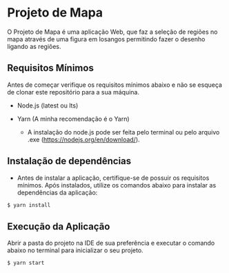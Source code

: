 # Projeto de Mapa

O Projeto de Mapa é uma aplicação Web, que faz a seleção de regiões no mapa através de uma figura em losangos permitindo fazer o desenho ligando as regiões.


## Requisitos Mínimos

Antes de começar verifique os requisitos mínimos abaixo e não se esqueça de clonar este repositório para a sua máquina.

* Node.js (latest ou lts)
* Yarn (A minha recomendação é o Yarn)

  - A instalação do node.js pode ser feita pelo terminal ou pelo arquivo .exe
(https://nodejs.org/en/download/).

## Instalação de dependências

* Antes de instalar a aplicação, certifique-se de possuir os requisitos mínimos. Após instalados, utilize os comandos abaixo para instalar as dependências da aplicação:


```bash
$ yarn install 
```

## Execução da Aplicação

Abrir a pasta do projeto na IDE de sua preferência e executar o comando abaixo no terminal para inicializar o seu projeto. 

```bash
$ yarn start 
```
